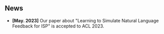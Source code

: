 ## News

- **[May. 2023]** Our paper about "Learning to Simulate Natural Language Feedback for ISP" is accepted to ACL 2023.